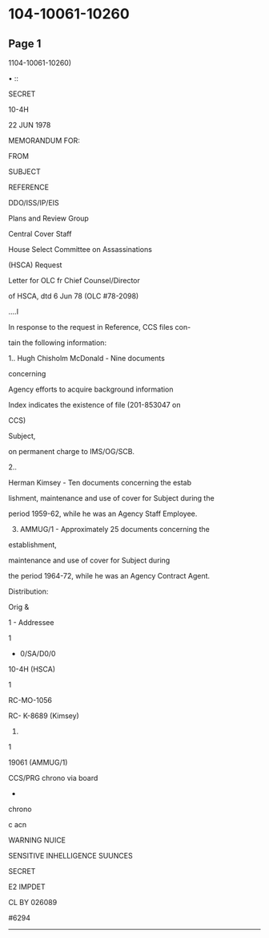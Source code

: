 # 104-10061-10260

## Page 1

1104-10061-10260)

• ::

SECRET

10-4H

22 JUN 1978

MEMORANDUM FOR:

FROM

SUBJECT

REFERENCE

DDO/ISS/IP/EIS

Plans and Review Group

Central Cover Staff

House Select Committee on Assassinations

(HSCA) Request

Letter for OLC fr Chief Counsel/Director

of HSCA, dtd 6 Jun 78 (OLC #78-2098)

....I

In response to the request in Reference, CCS files con-

tain the following information:

1.. Hugh Chisholm McDonald - Nine documents

concerning

Agency efforts to acquire background information

Index indicates the existence of file (201-853047 on

CCS)

Subject,

on permanent charge to IMS/OG/SCB.

2..

Herman Kimsey - Ten documents concerning the estab

lishment, maintenance and use of cover for Subject during the

period 1959-62, while he was an Agency Staff Employee.

3. AMMUG/1 - Approximately 25 documents concerning the

establishment,

maintenance and use of cover for Subject during

the period 1964-72, while he was an Agency Contract Agent.

Distribution:

Orig &

1 - Addressee

1

- 0/SA/D0/0

10-4H (HSCA)

1

RC-MO-1056

RC- K-8689 (Kimsey)

1.

1

19061 (AMMUG/1)

CCS/PRG chrono via board

-

chrono

c acn

WARNING NUICE

SENSITIVE INHELLIGENCE SUUNCES

SECRET

E2 IMPDET

CL BY 026089

#6294

---

